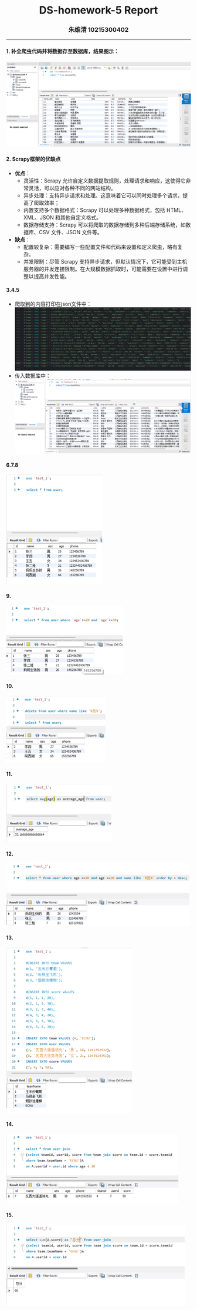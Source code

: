 <h1>
    <center>
    	DS-homework-5 Report
    </center>
</h1>

<h3>
    <center>
        朱维清 10215300402
    </center>
</h3>

---

#### 1. 补全爬虫代码并将数据存至数据库，结果图示：

<img src="image/homework-4/image-20231016152454467.png" alt="image-20231016152454467" style="zoom: 67%;" />

#### 2. Scrapy框架的优缺点

+ **优点**：
  + 灵活性：Scrapy 允许自定义数据提取规则，处理请求和响应，这使得它非常灵活，可以应对各种不同的网站结构。
  + 异步处理：支持异步请求和处理。这意味着它可以同时处理多个请求，提高了爬取效率；
  + 内置支持多个数据格式：Scrapy 可以处理多种数据格式，包括 HTML、XML、JSON 和其他自定义格式。
  + 数据存储支持：Scrapy 可以将爬取的数据存储到多种后端存储系统，如数据库、CSV 文件、JSON 文件等。
+ **缺点**：
  + 配置较复杂：需要编写一些配置文件和代码来设置和定义爬虫，略有复杂。
  + 并发限制：尽管 Scrapy 支持异步请求，但默认情况下，它可能受到主机服务器的并发连接限制。在大规模数据抓取时，可能需要在设置中进行调整以提高并发性能。

#### 3.4.5

+ 爬取到的内容打印在json文件中：<img src="image/homework-4/image-20231016154146793.png" alt="image-20231016154146793" style="zoom:80%;" />
+ 传入数据库中：![image-20231016154228938](image/homework-4/image-20231016154228938.png)

#### 6.7.8

<img src="image/homework-4/image-20231016160801021.png" alt="image-20231016160801021" style="zoom:50%;" />

#### 9.

<img src="image/homework-4/image-20231016160912743.png" alt="image-20231016160912743" style="zoom:50%;" />

#### 10.

<img src="image/homework-4/image-20231016161411939.png" alt="image-20231016161411939" style="zoom:50%;" />

#### 11.

<img src="image/homework-4/image-20231016162334918.png" alt="image-20231016162334918" style="zoom: 50%;" />

#### 12.

<img src="image/homework-4/image-20231016162650664.png" alt="image-20231016162650664" style="zoom:50%;" />

#### 13.

<img src="image/homework-4/image-20231016164611566.png" alt="image-20231016164611566" style="zoom: 50%;" />

#### 14.

<img src="image/homework-4/image-20231016170109530.png" alt="image-20231016170109530" style="zoom:50%;" />

#### 15.

<img src="image/homework-4/image-20231016170244800.png" alt="image-20231016170244800" style="zoom:50%;" />